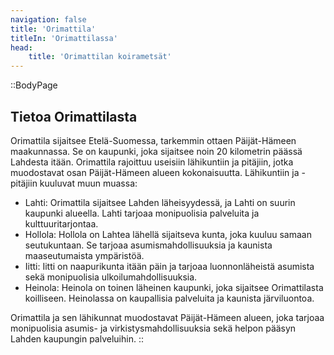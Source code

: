 ```yaml
---
navigation: false
title: 'Orimattila'
titleIn: 'Orimattilassa'
head:
    title: 'Orimattilan koirametsät'
---
```


::BodyPage
## Tietoa Orimattilasta
Orimattila sijaitsee Etelä-Suomessa, tarkemmin ottaen Päijät-Hämeen maakunnassa. Se on kaupunki, joka sijaitsee noin 20 kilometrin päässä Lahdesta itään. 
Orimattila rajoittuu useisiin lähikuntiin ja pitäjiin, jotka muodostavat osan Päijät-Hämeen alueen kokonaisuutta. Lähikuntiin ja -pitäjiin kuuluvat muun muassa:

* Lahti: Orimattila sijaitsee Lahden läheisyydessä, ja Lahti on suurin kaupunki alueella. Lahti tarjoaa monipuolisia palveluita ja kulttuuritarjontaa.
* Hollola: Hollola on Lahtea lähellä sijaitseva kunta, joka kuuluu samaan seutukuntaan. Se tarjoaa asumismahdollisuuksia ja kaunista maaseutumaista ympäristöä.
* Iitti: Iitti on naapurikunta itään päin ja tarjoaa luonnonläheistä asumista sekä monipuolisia ulkoilumahdollisuuksia.
* Heinola: Heinola on toinen läheinen kaupunki, joka sijaitsee Orimattilasta koilliseen. Heinolassa on kaupallisia palveluita ja kaunista järviluontoa.

Orimattila ja sen lähikunnat muodostavat Päijät-Hämeen alueen, joka tarjoaa monipuolisia asumis- ja virkistysmahdollisuuksia sekä helpon pääsyn Lahden kaupungin palveluihin.
::